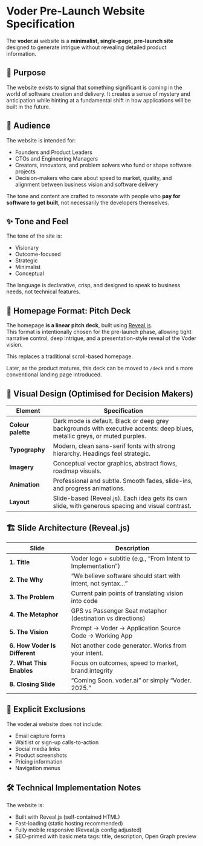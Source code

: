 
# Voder Pre-Launch Website Specification

The **voder.ai** website is a **minimalist, single-page, pre-launch site** designed to generate intrigue without revealing detailed product information.

## 🎯 Purpose

The website exists to signal that something significant is coming in the world of software creation and delivery. It creates a sense of mystery and anticipation while hinting at a fundamental shift in how applications will be built in the future.

## 👥 Audience

The website is intended for:

- Founders and Product Leaders
- CTOs and Engineering Managers
- Creators, innovators, and problem solvers who fund or shape software projects
- Decision-makers who care about speed to market, quality, and alignment between business vision and software delivery

The tone and content are crafted to resonate with people who **pay for software to get built**, not necessarily the developers themselves.

## ✨ Tone and Feel

The tone of the site is:

- Visionary  
- Outcome-focused  
- Strategic  
- Minimalist  
- Conceptual  

The language is declarative, crisp, and designed to speak to business needs, not technical features.

## 🧭 Homepage Format: Pitch Deck

The homepage **is a linear pitch deck**, built using [Reveal.js](https://revealjs.com/).  
This format is intentionally chosen for the pre-launch phase, allowing tight narrative control, deep intrigue, and a presentation-style reveal of the Voder vision.

This replaces a traditional scroll-based homepage.

Later, as the product matures, this deck can be moved to `/deck` and a more conventional landing page introduced.

## 🎨 Visual Design (Optimised for Decision Makers)

| Element | Specification |
|---|---|
| **Colour palette** | Dark mode is default. Black or deep grey backgrounds with executive accents: deep blues, metallic greys, or muted purples. |
| **Typography** | Modern, clean sans-serif fonts with strong hierarchy. Headings feel strategic. |
| **Imagery** | Conceptual vector graphics, abstract flows, roadmap visuals. |
| **Animation** | Professional and subtle. Smooth fades, slide-ins, and progress animations. |
| **Layout** | Slide-based (Reveal.js). Each idea gets its own slide, with generous spacing and visual contrast. |

## 🏗️ Slide Architecture (Reveal.js)

| Slide | Description |
|---|---|
| **1. Title** | Voder logo + subtitle (e.g., “From Intent to Implementation”) |
| **2. The Why** | “We believe software should start with intent, not syntax...” |
| **3. The Problem** | Current pain points of translating vision into code |
| **4. The Metaphor** | GPS vs Passenger Seat metaphor (destination vs directions) |
| **5. The Vision** | Prompt → Voder → Application Source Code → Working App |
| **6. How Voder Is Different** | Not another code generator. Works from your intent. |
| **7. What This Enables** | Focus on outcomes, speed to market, brand integrity |
| **8. Closing Slide** | “Coming Soon. voder.ai” or simply “Voder. 2025.” |

## 🚫 Explicit Exclusions

The voder.ai website does not include:

- Email capture forms  
- Waitlist or sign-up calls-to-action  
- Social media links  
- Product screenshots  
- Pricing information  
- Navigation menus  

## 🛠️ Technical Implementation Notes

The website is:

- Built with Reveal.js (self-contained HTML)
- Fast-loading (static hosting recommended)
- Fully mobile responsive (Reveal.js config adjusted)
- SEO-primed with basic meta tags: title, description, Open Graph preview
